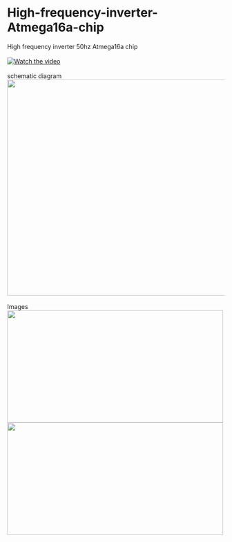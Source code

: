 # High-frequency-inverter-Atmega16a-chip
High frequency inverter 50hz Atmega16a chip
<br><br>
[![Watch the video](https://raw.githubusercontent.com/SouravApiDev/High-frequency-inverter-Atmega16a-chip/main/all_media/IMG_3600.gif)](https://raw.githubusercontent.com/SouravApiDev/High-frequency-inverter-Atmega16a-chip/main/all_media/Untitled%20video%20-%20Made%20with%20Clipchamp%20(1).mp4)
<br><br>
schematic diagram
<img src="https://raw.githubusercontent.com/SouravApiDev/High-frequency-inverter-50hz-Atmega16a-chip/main/all_media/Screenshot%202024-07-07%20005636.png" width="860" height="500">
<br><br>
Images
<br>
<img src="https://raw.githubusercontent.com/SouravApiDev/High-frequency-inverter-Atmega16a-chip/main/all_media/IMG_3601.png" height="260" width="500">
<img src="https://raw.githubusercontent.com/SouravApiDev/High-frequency-inverter-Atmega16a-chip/main/all_media/IMG_3602.png" height="260" width="500">
